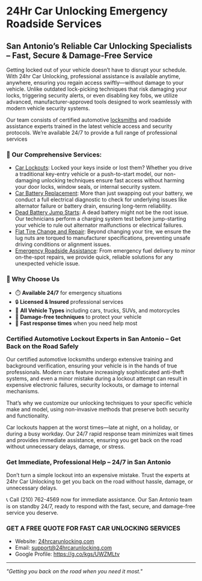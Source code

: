 # 24Hr Car Unlocking Emergency Roadside Services

## San Antonio’s Reliable Car Unlocking Specialists – Fast, Secure & Damage-Free Service
Getting locked out of your vehicle doesn’t have to disrupt your schedule. With 24hr Car Unlocking, professional assistance is available anytime, anywhere, ensuring you regain access swiftly—without damage to your vehicle. 
Unlike outdated lock-picking techniques that risk damaging your locks, triggering security alerts, or even disabling key fobs, we utilize advanced, manufacturer-approved tools designed to work seamlessly with modern vehicle security systems.

Our team consists of certified automotive [locksmiths](https://24hrcarunlocking.com/locations/car-locksmith-san-antonio/) and roadside assistance experts trained in the latest vehicle access and security protocols. We’re available 24/7 to provide a full range of professional services

### 🔑 Our Comprehensive Services:

- [Car Lockouts](https://24hrcarunlocking.com/locations/san-antonio/): Locked your keys inside or lost them? Whether you drive a traditional key-entry vehicle or a push-to-start model, our non-damaging unlocking techniques ensure fast access without harming your door locks, window seals, or internal security system.
- [Car Battery Replacement](https://24hrcarunlocking.com/car-battery-replacement-san-antonio/): More than just swapping out your battery, we conduct a full electrical diagnostic to check for underlying issues like alternator failure or battery drain, ensuring long-term reliability.
- [Dead Battery Jump Starts](https://24hrcarunlocking.com/locations/jump-start-a-car-austin/): A dead battery might not be the root issue. Our technicians perform a charging system test before jump-starting your vehicle to rule out alternator malfunctions or electrical failures.
- [Flat Tire Change and Repair](https://24hrcarunlocking.com/flat-tire-change-san-antonio/): Beyond changing your tire, we ensure the lug nuts are torqued to manufacturer specifications, preventing unsafe driving conditions or alignment issues.
- [Emergency Roadside Assistance](https://24hrcarunlocking.com/locations/roadside-assistance-san-antonio/): From emergency fuel delivery to minor on-the-spot repairs, we provide quick, reliable solutions for any unexpected vehicle issue.

### 💼 Why Choose Us

- ⏱️ **Available 24/7** for emergency situations
- 🔒 **Licensed & Insured** professional services
- 🚗 **All Vehicle Types** including cars, trucks, SUVs, and motorcycles
- 💯 **Damage-free techniques** to protect your vehicle
- 🌟 **Fast response times** when you need help most

### Certified Automotive Lockout Experts in San Antonio – Get Back on the Road Safely
Our certified automotive locksmiths undergo extensive training and background verification, ensuring your vehicle is in the hands of true professionals. Modern cars feature increasingly sophisticated anti-theft systems, and even a minor mistake during a lockout attempt can result in expensive electronic failures, security lockouts, or damage to internal mechanisms.

That’s why we customize our unlocking techniques to your specific vehicle make and model, using non-invasive methods that preserve both security and functionality.

Car lockouts happen at the worst times—late at night, on a holiday, or during a busy workday. Our 24/7 rapid response team minimizes wait times and provides immediate assistance, ensuring you get back on the road without unnecessary delays, damage, or stress.


### Get Immediate, Professional Help – 24/7 in San Antonio
Don’t turn a simple lockout into an expensive mistake. Trust the experts at 24hr Car Unlocking to get you back on the road without hassle, damage, or unnecessary delays.

📞 Call (210) 762-4569 now for immediate assistance. Our San Antonio team is on standby 24/7, ready to respond with the fast, secure, and damage-free service you deserve.



### GET A FREE QUOTE FOR FAST CAR UNLOCKING SERVICES

- Website: [24hrcarunlocking.com](https://24hrcarunlocking.com/)
- Email: support@24hrcarunlocking.com
- Google Profile: https://g.co/kgs/UWZMLtv

---

*"Getting you back on the road when you need it most."*
<!---
24HrCarUnlock/24HrCarUnlock is a ✨ special ✨ repository because its `README.md` (this file) appears on your GitHub profile.
You can click the Preview link to take a look at your changes.
--->
